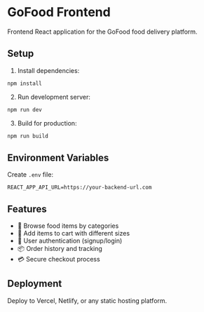 # GoFood Frontend

Frontend React application for the GoFood food delivery platform.

## Setup

1. Install dependencies:
```bash
npm install
```

2. Run development server:
```bash
npm run dev
```

3. Build for production:
```bash
npm run build
```

## Environment Variables

Create `.env` file:
```env
REACT_APP_API_URL=https://your-backend-url.com
```

## Features

- 🍕 Browse food items by categories
- 🛒 Add items to cart with different sizes
- 👤 User authentication (signup/login)
- 📦 Order history and tracking
- 💳 Secure checkout process

## Deployment

Deploy to Vercel, Netlify, or any static hosting platform.
